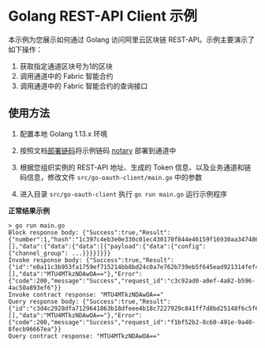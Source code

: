 # Golang REST-API Client 示例

本示例为您展示如何通过 Golang 访问阿里云区块链 REST-API。示例主要演示了如下操作：
1. 获取指定通道区块号为1的区块
2. 调用通道中的 Fabric 智能合约
3. 调用通道中的 Fabric 智能合约的查询接口

## 使用方法

1. 配置本地 Golang 1.13.x 环境

2. 按照文档[部署链码](https://help.aliyun.com/document_detail/85739.html)将示例链码 [notary](./contracts/fabric/notary) 部署到通道中

3. 根据您组织实例的 REST-API 地址、生成的 Token 信息、以及业务通道和链码信息，修改文件 `src/go-oauth-client/main.go` 中的参数

4. 进入目录 `src/go-oauth-client` 执行 `go run main.go` 运行示例程序

**正常结果示例**

```
> go run main.go
Block response body: {"Success":true,"Result":{"number":1,"hash":"1c397c4eb3e0e330c01ec430170f844e46159f16930aa347486b8153b6586548","create_time":1579056958,"previous_hash":"88ef0ad6ba2df7ba7e53de78575d2d14cee2253fe6897305e50b57ceeecebc78","transactions":[],"data":{"data":{"data":[{"payload":{"data":{"config":{"channel_group": ...}}}}]}}}
Invoke response body: {"Success":true,"Result":{"id":"e0a11c3b953fa1759ef715214bb8bd24c0a7e762b739eb5f645ead921314fef4","status":"200","events":[],"data":"MTU4MTkzNDAwOA=="},"Error":{"code":200,"message":"Success","request_id":"c3c92ad0-a0ef-4a82-b596-4ac50a893ef6"}}
Invoke contract response: "MTU4MTkzNDAwOA=="
Query response body: {"Success":true,"Result":{"id":"c3d4c2928dfa7129641863b18dfeee4b18c7227929c841ff7d8bd25148f6c5f6","status":"200","events":[],"data":"MTU4MTkzNDAwOA=="},"Error":{"code":200,"message":"Success","request_id":"f1bf52b2-8c60-491e-9a40-8fecb96667ea"}}
Query contract response: "MTU4MTkzNDAwOA=="
```